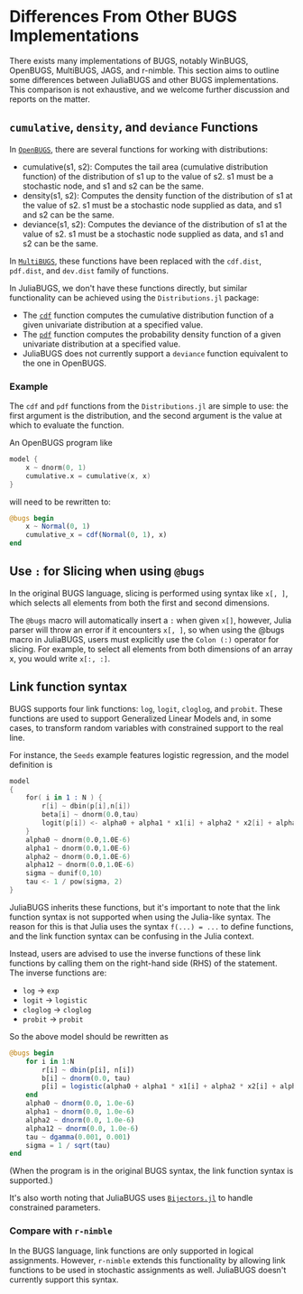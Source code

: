 # Differences From Other BUGS Implementations

There exists many implementations of BUGS, notably WinBUGS, OpenBUGS, MultiBUGS, JAGS, and r-nimble.
This section aims to outline some differences between JuliaBUGS and other BUGS implementations.
This comparison is not exhaustive, and we welcome further discussion and reports on the matter.

## `cumulative`, `density`, and `deviance` Functions

In [`OpenBUGS`]((https://chjackson.github.io/openbugsdoc/Manuals/ModelSpecification.html)), there are several functions for working with distributions:

* cumulative(s1, s2): Computes the tail area (cumulative distribution function) of the distribution of s1 up to the value of s2. s1 must be a stochastic node, and s1 and s2 can be the same.
* density(s1, s2): Computes the density function of the distribution of s1 at the value of s2. s1 must be a stochastic node supplied as data, and s1 and s2 can be the same.
* deviance(s1, s2): Computes the deviance of the distribution of s1 at the value of s2. s1 must be a stochastic node supplied as data, and s1 and s2 can be the same.

In [`MultiBUGS`](https://www.multibugs.org/documentation/latest/Functions.html), these functions have been replaced with the `cdf.dist`, `pdf.dist`, and `dev.dist` family of functions.

In JuliaBUGS, we don't have these functions directly, but similar functionality can be achieved using the `Distributions.jl` package:

* The [`cdf`](https://juliastats.org/Distributions.jl/latest/univariate/#Distributions.cdf-Tuple{UnivariateDistribution,%20Real}) function computes the cumulative distribution function of a given univariate distribution at a specified value.
* The [`pdf`](https://juliastats.org/Distributions.jl/latest/univariate/#Distributions.pdf-Tuple{UnivariateDistribution,%20Real}) function computes the probability density function of a given univariate distribution at a specified value.
* JuliaBUGS does not currently support a `deviance` function equivalent to the one in OpenBUGS.

### Example

The `cdf` and `pdf` functions from the `Distributions.jl` are simple to use: the first argument is the distribution, and the second argument is the value at which to evaluate the function.

An OpenBUGS program like

```S
model {
    x ~ dnorm(0, 1)
    cumulative.x = cumulative(x, x)
}
```

will need to be rewritten to:

```julia
@bugs begin
    x ~ Normal(0, 1)
    cumulative_x = cdf(Normal(0, 1), x)
end
```

## Use `:` for Slicing when using `@bugs`

In the original BUGS language, slicing is performed using syntax like `x[, ]`, which selects all elements from both the first and second dimensions.

The `@bugs` macro will automatically insert a `:` when given `x[]`, however, Julia parser will throw an error if it encounters `x[, ]`, so when using the @bugs macro in JuliaBUGS, users must explicitly use the `Colon (:)` operator for slicing. For example, to select all elements from both dimensions of an array x, you would write `x[:, :]`.

## Link function syntax

BUGS supports four link functions: `log`, `logit`, `cloglog`, and `probit`. These functions are used to support Generalized Linear Models and, in some cases, to transform random variables with constrained support to the real line.

For instance, the `Seeds` example features logistic regression, and the model definition is

```S
model
{
    for( i in 1 : N ) {
        r[i] ~ dbin(p[i],n[i])
        beta[i] ~ dnorm(0.0,tau)
        logit(p[i]) <- alpha0 + alpha1 * x1[i] + alpha2 * x2[i] + alpha12 * x1[i] * x2[i] + beta[i]
    }
    alpha0 ~ dnorm(0.0,1.0E-6)
    alpha1 ~ dnorm(0.0,1.0E-6)
    alpha2 ~ dnorm(0.0,1.0E-6)
    alpha12 ~ dnorm(0.0,1.0E-6)
    sigma ~ dunif(0,10)
    tau <- 1 / pow(sigma, 2)
}
```

JuliaBUGS inherits these functions, but it's important to note that the link function syntax is not supported when using the Julia-like syntax. The reason for this is that Julia uses the syntax `f(...) = ...` to define functions, and the link function syntax can be confusing in the Julia context.

Instead, users are advised to use the inverse functions of these link functions by calling them on the right-hand side (RHS) of the statement. The inverse functions are:

* `log` -> `exp`
* `logit` -> `logistic`
* `cloglog` -> `cloglog`
* `probit` -> `probit`

So the above model should be rewritten as

```julia
@bugs begin
    for i in 1:N
        r[i] ~ dbin(p[i], n[i])
        b[i] ~ dnorm(0.0, tau)
        p[i] = logistic(alpha0 + alpha1 * x1[i] + alpha2 * x2[i] + alpha12 * x1[i] * x2[i] + b[i])
    end
    alpha0 ~ dnorm(0.0, 1.0e-6)
    alpha1 ~ dnorm(0.0, 1.0e-6)
    alpha2 ~ dnorm(0.0, 1.0e-6)
    alpha12 ~ dnorm(0.0, 1.0e-6)
    tau ~ dgamma(0.001, 0.001)
    sigma = 1 / sqrt(tau)
end
```

(When the program is in the original BUGS syntax, the link function syntax is supported.)

It's also worth noting that JuliaBUGS uses [`Bijectors.jl`](https://turinglang.org/Bijectors.jl/dev/) to handle constrained parameters.

### Compare with `r-nimble`

In the BUGS language, link functions are only supported in logical assignments. However, `r-nimble` extends this functionality by allowing link functions to be used in stochastic assignments as well. JuliaBUGS doesn't currently support this syntax.
